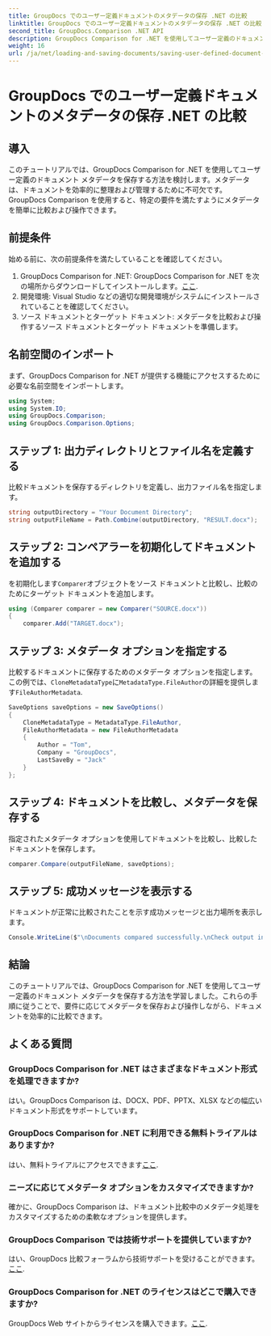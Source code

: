 ```yaml
---
title: GroupDocs でのユーザー定義ドキュメントのメタデータの保存 .NET の比較
linktitle: GroupDocs でのユーザー定義ドキュメントのメタデータの保存 .NET の比較
second_title: GroupDocs.Comparison .NET API
description: GroupDocs Comparison for .NET を使用してユーザー定義のドキュメント メタデータを保存する方法を学びます。ステップバイステップの指示に従って、メタデータを簡単に比較および操作できます。
weight: 16
url: /ja/net/loading-and-saving-documents/saving-user-defined-document-metadata/
---
```


# GroupDocs でのユーザー定義ドキュメントのメタデータの保存 .NET の比較

## 導入
このチュートリアルでは、GroupDocs Comparison for .NET を使用してユーザー定義のドキュメント メタデータを保存する方法を検討します。メタデータは、ドキュメントを効率的に整理および管理するために不可欠です。 GroupDocs Comparison を使用すると、特定の要件を満たすようにメタデータを簡単に比較および操作できます。
## 前提条件
始める前に、次の前提条件を満たしていることを確認してください。
1.  GroupDocs Comparison for .NET: GroupDocs Comparison for .NET を次の場所からダウンロードしてインストールします。[ここ](https://releases.groupdocs.com/comparison/net/).
2. 開発環境: Visual Studio などの適切な開発環境がシステムにインストールされていることを確認してください。
3. ソース ドキュメントとターゲット ドキュメント: メタデータを比較および操作するソース ドキュメントとターゲット ドキュメントを準備します。

## 名前空間のインポート
まず、GroupDocs Comparison for .NET が提供する機能にアクセスするために必要な名前空間をインポートします。
```csharp
using System;
using System.IO;
using GroupDocs.Comparison;
using GroupDocs.Comparison.Options;
```
## ステップ 1: 出力ディレクトリとファイル名を定義する
比較ドキュメントを保存するディレクトリを定義し、出力ファイル名を指定します。
```csharp
string outputDirectory = "Your Document Directory";
string outputFileName = Path.Combine(outputDirectory, "RESULT.docx");
```
## ステップ 2: コンペアラーを初期化してドキュメントを追加する
を初期化します`Comparer`オブジェクトをソース ドキュメントと比較し、比較のためにターゲット ドキュメントを追加します。
```csharp
using (Comparer comparer = new Comparer("SOURCE.docx"))
{
    comparer.Add("TARGET.docx");
```
## ステップ 3: メタデータ オプションを指定する
比較するドキュメントに保存するためのメタデータ オプションを指定します。この例では、`CloneMetadataType`に`MetadataType.FileAuthor`の詳細を提供します`FileAuthorMetadata`.
```csharp
SaveOptions saveOptions = new SaveOptions()
{
    CloneMetadataType = MetadataType.FileAuthor,
    FileAuthorMetadata = new FileAuthorMetadata
    {
        Author = "Tom",
        Company = "GroupDocs",
        LastSaveBy = "Jack"
    }
};
```
## ステップ 4: ドキュメントを比較し、メタデータを保存する
指定されたメタデータ オプションを使用してドキュメントを比較し、比較したドキュメントを保存します。
```csharp
comparer.Compare(outputFileName, saveOptions);
```
## ステップ 5: 成功メッセージを表示する
ドキュメントが正常に比較されたことを示す成功メッセージと出力場所を表示します。
```csharp
Console.WriteLine($"\nDocuments compared successfully.\nCheck output in {outputDirectory}.");
```

## 結論
このチュートリアルでは、GroupDocs Comparison for .NET を使用してユーザー定義のドキュメント メタデータを保存する方法を学習しました。これらの手順に従うことで、要件に応じてメタデータを保存および操作しながら、ドキュメントを効率的に比較できます。
## よくある質問
### GroupDocs Comparison for .NET はさまざまなドキュメント形式を処理できますか?
はい。GroupDocs Comparison は、DOCX、PDF、PPTX、XLSX などの幅広いドキュメント形式をサポートしています。
### GroupDocs Comparison for .NET に利用できる無料トライアルはありますか?
はい、無料トライアルにアクセスできます[ここ](https://releases.groupdocs.com/).
### ニーズに応じてメタデータ オプションをカスタマイズできますか?
確かに、GroupDocs Comparison は、ドキュメント比較中のメタデータ処理をカスタマイズするための柔軟なオプションを提供します。
### GroupDocs Comparison では技術サポートを提供していますか?
はい、GroupDocs 比較フォーラムから技術サポートを受けることができます。[ここ](https://forum.groupdocs.com/c/comparison/12).
### GroupDocs Comparison for .NET のライセンスはどこで購入できますか?
 GroupDocs Web サイトからライセンスを購入できます。[ここ](https://purchase.groupdocs.com/buy).